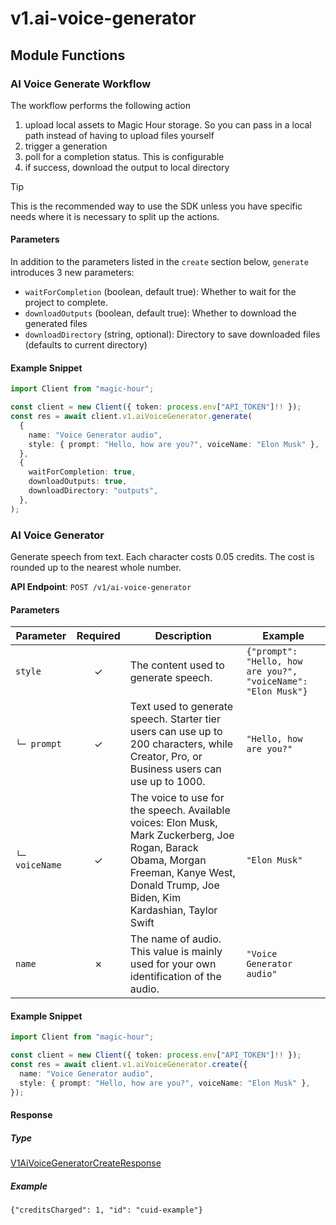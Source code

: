 # v1.ai-voice-generator

## Module Functions

<!-- CUSTOM DOCS START -->
### AI Voice Generate Workflow <a name="generate"></a>

The workflow performs the following action

1. upload local assets to Magic Hour storage. So you can pass in a local path instead of having to upload files yourself
2. trigger a generation
3. poll for a completion status. This is configurable
4. if success, download the output to local directory

> [!TIP]
> This is the recommended way to use the SDK unless you have specific needs where it is necessary to split up the actions.

#### Parameters

In addition to the parameters listed in the `create` section below, `generate` introduces 3 new parameters:

- `waitForCompletion` (boolean, default true): Whether to wait for the project to complete.
- `downloadOutputs` (boolean, default true): Whether to download the generated files
- `downloadDirectory` (string, optional): Directory to save downloaded files (defaults to current directory)

#### Example Snippet

```typescript
import Client from "magic-hour";

const client = new Client({ token: process.env["API_TOKEN"]!! });
const res = await client.v1.aiVoiceGenerator.generate(
  {
    name: "Voice Generator audio",
    style: { prompt: "Hello, how are you?", voiceName: "Elon Musk" },
  },
  {
    waitForCompletion: true,
    downloadOutputs: true,
    downloadDirectory: "outputs",
  },
);

```

<!-- CUSTOM DOCS END -->

### AI Voice Generator <a name="create"></a>

Generate speech from text. Each character costs 0.05 credits. The cost is rounded up to the nearest whole number.

**API Endpoint**: `POST /v1/ai-voice-generator`

#### Parameters

| Parameter | Required | Description | Example |
|-----------|:--------:|-------------|--------|
| `style` | ✓ | The content used to generate speech. | `{"prompt": "Hello, how are you?", "voiceName": "Elon Musk"}` |
| `└─ prompt` | ✓ | Text used to generate speech. Starter tier users can use up to 200 characters, while Creator, Pro, or Business users can use up to 1000. | `"Hello, how are you?"` |
| `└─ voiceName` | ✓ | The voice to use for the speech. Available voices: Elon Musk, Mark Zuckerberg, Joe Rogan, Barack Obama, Morgan Freeman, Kanye West, Donald Trump, Joe Biden, Kim Kardashian, Taylor Swift | `"Elon Musk"` |
| `name` | ✗ | The name of audio. This value is mainly used for your own identification of the audio. | `"Voice Generator audio"` |

#### Example Snippet

```typescript
import Client from "magic-hour";

const client = new Client({ token: process.env["API_TOKEN"]!! });
const res = await client.v1.aiVoiceGenerator.create({
  name: "Voice Generator audio",
  style: { prompt: "Hello, how are you?", voiceName: "Elon Musk" },
});

```

#### Response

##### Type
[V1AiVoiceGeneratorCreateResponse](/src/types/v1-ai-voice-generator-create-response.ts)

##### Example
`{"creditsCharged": 1, "id": "cuid-example"}`


